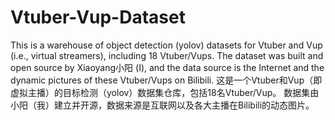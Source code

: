# Vtuber-Vup-Dataset
This is a warehouse of object detection (yolov) datasets for Vtuber and Vup (i.e., virtual streamers), including 18 Vtuber/Vups. 
The dataset was built and open source by Xiaoyang小阳 (I), and the data source is the Internet and the dynamic pictures of these Vtuber/Vups on Bilibili.
这是一个Vtuber和Vup（即虚拟主播）的目标检测（yolov）数据集仓库，包括18名Vtuber/Vup。
数据集由小阳（我）建立并开源，数据来源是互联网以及各大主播在Bilibili的动态图片。
